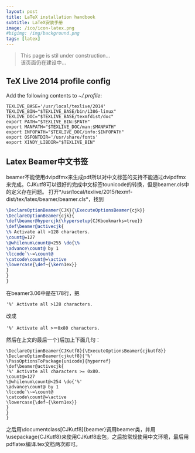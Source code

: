 ```yaml
---
layout: post
title: LaTeX installation handbook
subtitle: LaTeX安装手册
image: /ico/icon-latex.png
#bigimg: /img/background.png
tags: [latex]
---
```


> This page is stil under construction...  
> 该页面仍在建设中...

## TeX Live 2014 profile config

Add the following contents to *~/.profile*:
```
TEXLIVE_BASE='/usr/local/texlive/2014'
TEXLIVE_BIN="$TEXLIVE_BASE/bin/i386-linux"
TEXLIVE_DOC="$TEXLIVE_BASE/texmfdist/doc"
export PATH="$TEXLIVE_BIN:$PATH"
export MANPATH="$TEXLIVE_DOC/man:$MANPATH"
export INFOPATH="$TEXLIVE_DOC/info:$INFOPATH"
export OSFONTDIR='/usr/share/fonts'
export XINDY_LIBDIR="$TEXLIVE_BIN"
```

## Latex Beamer中文书签

beamer不能使用dvipdfmx来生成pdf所以对中文标签的支持不能通过dvipdfmx来完成。CJKutf8可以很好的完成中文标签tounicode的转换，但是beamer.cls中的定义存在问题。
打开*/usr/local/texlive/2015/texmf-dist/tex/latex/beamer/beamer.cls*，找到

```latex
\DeclareOptionBeamer{CJK}{\ExecuteOptionsBeamer{cjk}}
\DeclareOptionBeamer{cjk}{
\def\beamer@hypercjk{\hypersetup{CJKbookmarks=true}}
\def\beamer@activecjk{
\% Activate all >128 characters.
\count@=127
\@whilenum\count@<255 \do{\% 
\advance\count@ by 1
\lccode`\~=\count@
\catcode\count@=\active
\lowercase{\def~{\kern1ex}}
}
}
}
```

在beamer3.06中是在178行，把
```
'%' Activate all >128 characters.
```
改成
```
'%' Activate all >＝0x80 characters.
```

然后在上文的最后一个}后加上下面几句：
```
\DeclareOptionBeamer{CJKutf8}{\ExecuteOptionsBeamer{cjkutf8}}
\DeclareOptionBeamer{cjkutf8}{'%'
\PassOptionsToPackage{unicode}{hyperref}
\def\beamer@activecjk{
'%' Activate all characters >= 0x80.
\count@=127
\@whilenum\count@<254 \do{'%'
\advance\count@ by 1
\lccode`\~=\count@
\catcode\count@=\active
\lowercase{\def~{\kern1ex}}
}
}
}
```

之后用\documentclass[CJKutf8]{beamer}调用beamer类，并用\usepackage{CJKutf8}来使用CJKutf8宏包，之后按常规使用中文环境，最后用pdflatex编译.tex文档两次即可。
